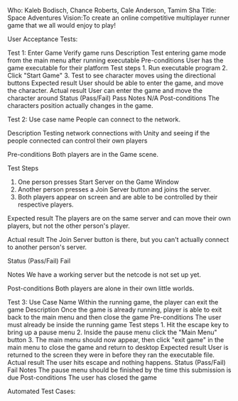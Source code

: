 Who: Kaleb Bodisch, Chance Roberts, Cale Anderson, Tamim Sha
Title: Space Adventures
Vision:To create an online competitive multiplayer runner game that we all would enjoy to play!


User Acceptance Tests:

Test 1:
Enter Game
    Verify game runs
Description
    Test entering game mode from the main menu after running executable
Pre-conditions
    User has the game executable for their platform
Test steps
    1. Run executable program
    2. Click "Start Game"
    3. Test to see character moves using the directional buttons
Expected result
    User should be able to enter the game, and move the character.
Actual result
    User can enter the game and move the character around
Status (Pass/Fail)
    Pass
Notes
    N/A
Post-conditions
    The characters position actually changes in the game.
   
Test 2:
Use case name
 People can connect to the network.

Description
 Testing network connections with Unity and seeing if the people connected can control their own players

Pre-conditions
Both players are in the Game scene.

Test Steps
 1. One person presses Start Server on the Game Window
 2. Another person presses a Join Server button and joins the server.
 3. Both players appear on screen and are able to be controlled by their respective players.

Expected result
 The players are on the same server and can move their own players, but not the other person's player.

Actual result
 The Join Server button is there, but you can't actually connect to another person's server.

Status (Pass/Fail)
 Fail

Notes
We have a working server but the netcode is not set up yet.

Post-conditions
 Both players are alone in their own little worlds.
 
 Test 3:
 Use Case Name
    Within the running game, the player can exit the game
Description
    Once the game is already running, player is able to exit back to the main menu and then close the game
Pre-conditions
    The user must already be inside the running game
Test steps
    1. Hit the escape key to bring up a pause menu
    2. Inside the pause menu click the "Main Menu" button
    3. The main menu should now appear, then click "exit game" in the main menu to close the game and return to desktop
Expected result
    User is returned to the screen they were in before they ran the executable file.
Actual result
    The user hits escape and nothing happens.
Status (Pass/Fail)
    Fail
Notes
    The pause menu should be finished by the time this submission is due
Post-conditions
    The user has closed the game
    
Automated Test Cases:
